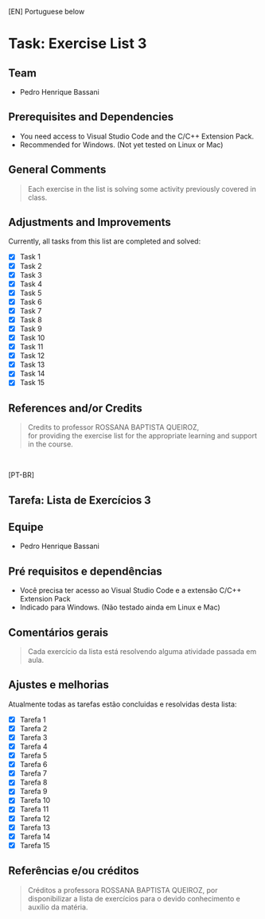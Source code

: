 [EN] Portuguese below
# Task: Exercise List 3

## Team
- Pedro Henrique Bassani

## Prerequisites and Dependencies

- You need access to Visual Studio Code and the C/C++ Extension Pack.
- Recommended for Windows. (Not yet tested on Linux or Mac)

## General Comments

>
>Each exercise in the list is solving some activity previously covered in class.
>

## Adjustments and Improvements

Currently, all tasks from this list are completed and solved:

- [x] Task 1
- [x] Task 2
- [x] Task 3
- [x] Task 4
- [x] Task 5
- [x] Task 6
- [x] Task 7
- [x] Task 8
- [x] Task 9
- [x] Task 10
- [x] Task 11
- [x] Task 12
- [x] Task 13
- [x] Task 14
- [x] Task 15

## References and/or Credits
>
> Credits to professor ROSSANA BAPTISTA QUEIROZ,  
>for providing the exercise list for the appropriate learning and support in the course.
>
<br>

[PT-BR]
## Tarefa: Lista de Exercícios 3

## Equipe
- Pedro Henrique Bassani

## Pré requisitos e dependências

- Você precisa ter acesso ao Visual Studio Code e a extensão C/C++ Extension Pack
- Indicado para Windows. (Não testado ainda em Linux e Mac)

## Comentários gerais

>
>Cada exercício da lista está resolvendo alguma atividade passada em aula.
>

## Ajustes e melhorias

Atualmente todas as tarefas estão concluidas e resolvidas desta lista:

- [x] Tarefa 1
- [x] Tarefa 2
- [x] Tarefa 3
- [x] Tarefa 4
- [x] Tarefa 5
- [x] Tarefa 6
- [x] Tarefa 7
- [x] Tarefa 8
- [x] Tarefa 9
- [x] Tarefa 10
- [x] Tarefa 11
- [x] Tarefa 12
- [x] Tarefa 13
- [x] Tarefa 14
- [x] Tarefa 15

## Referências e/ou créditos
>
> Créditos a professora ROSSANA BAPTISTA QUEIROZ,
>por disponibilizar a lista de exercícios para o devido conhecimento e auxílio da matéria.
>
